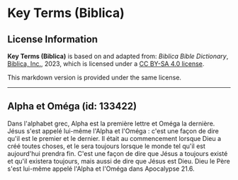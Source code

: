 # Key Terms (Biblica)

## License Information

**Key Terms (Biblica)** is based on and adapted from: _Biblica Bible Dictionary_, [Biblica, Inc.](https://www.biblica.com/), 2023, which is licensed under a [CC BY-SA 4.0 license](https://creativecommons.org/licenses/by-sa/4.0/legalcode.en).

This markdown version is provided under the same license.



--------------------------------

## Alpha et Oméga (id: 133422)

Dans l'alphabet grec, Alpha est la première lettre et Oméga la dernière. Jésus s'est appelé lui\-même l'Alpha et l'Oméga : c'est une façon de dire qu'il est le premier et le dernier. Il était au commencement lorsque Dieu a créé toutes choses, et le sera toujours lorsque le monde tel qu'il est aujourd'hui prendra fin. C'est une façon de dire que Jésus a toujours existé et qu'il existera toujours, mais aussi de dire que Jésus est Dieu. Dieu le Père s'est lui\-même appelé l'Alpha et l'Oméga dans Apocalypse 21\.6\.


